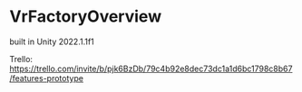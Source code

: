 # VrFactoryOverview

built in Unity 2022.1.1f1

Trello: https://trello.com/invite/b/pjk6BzDb/79c4b92e8dec73dc1a1d6bc1798c8b67/features-prototype 
 
